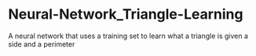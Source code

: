 # Neural-Network_Triangle-Learning
A neural network that uses a training set to learn what a triangle is given a side and a perimeter
